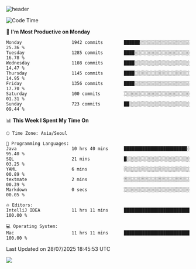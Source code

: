 ![header](https://capsule-render.vercel.app/api?type=Egg&color=timeAuto&height=300&section=header&text=PoPo&fontSize=90&animation=fadeIn)

  <!--START_SECTION:waka-->
![Code Time](http://img.shields.io/badge/Code%20Time-2%2C856%20hrs%2058%20mins-blue)

📅 **I'm Most Productive on Monday** 

```text
Monday                   1942 commits        ██████░░░░░░░░░░░░░░░░░░░   25.36 % 
Tuesday                  1285 commits        ████░░░░░░░░░░░░░░░░░░░░░   16.78 % 
Wednesday                1108 commits        ████░░░░░░░░░░░░░░░░░░░░░   14.47 % 
Thursday                 1145 commits        ████░░░░░░░░░░░░░░░░░░░░░   14.95 % 
Friday                   1356 commits        ████░░░░░░░░░░░░░░░░░░░░░   17.70 % 
Saturday                 100 commits         ░░░░░░░░░░░░░░░░░░░░░░░░░   01.31 % 
Sunday                   723 commits         ██░░░░░░░░░░░░░░░░░░░░░░░   09.44 % 
```


📊 **This Week I Spent My Time On** 

```text
🕑︎ Time Zone: Asia/Seoul

💬 Programming Languages: 
Java                     10 hrs 40 mins      ████████████████████████░   95.40 % 
SQL                      21 mins             █░░░░░░░░░░░░░░░░░░░░░░░░   03.25 % 
YAML                     6 mins              ░░░░░░░░░░░░░░░░░░░░░░░░░   00.89 % 
textmate                 2 mins              ░░░░░░░░░░░░░░░░░░░░░░░░░   00.39 % 
Markdown                 0 secs              ░░░░░░░░░░░░░░░░░░░░░░░░░   00.05 % 

🔥 Editors: 
IntelliJ IDEA            11 hrs 11 mins      █████████████████████████   100.00 % 

💻 Operating System: 
Mac                      11 hrs 11 mins      █████████████████████████   100.00 % 
```


 Last Updated on 28/07/2025 18:45:53 UTC
<!--END_SECTION:waka-->



<img src="https://capsule-render.vercel.app/api?type=Egg&color=timeAuto&height=300&section=footer&text=PoPo&fontSize=90&animation=fadeIn&reversal=true" />
